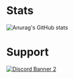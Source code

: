 # Stats
![Anurag's GitHub stats](https://github-readme-stats.vercel.app/api?username=picklemodifications&show_icons=true&theme=merko)

# Support
<a href='https://discord.gg/picklemods'>![Discord Banner 2](https://discordapp.com/api/guilds/1016190460320030740/widget.png?style=banner3)</a>
